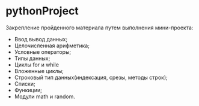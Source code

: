# pythonProject
Закрепление пройденного материала путем выполнения мини-проекта:
- Ввод вывод данных;
- Целочисленная арифметика;
- Условные операторы;
- Типы данных;
- Циклы for и while
- Вложенные циклы;
- Строковый тип данных(индексация, срезы, методы строк);
- Списки;
- Функиции;
- Модули math и random.
